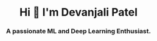 <h1 align="center">Hi 👋  I'm Devanjali Patel</h1>
<h3 align="center">A passionate ML and Deep Learning Enthusiast.</h3>



